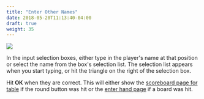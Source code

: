 ```yaml
---
title: "Enter Other Names"
date: 2018-05-20T11:13:40-04:00
draft: true
weight: 35
---
```


<div class="withBorder">

<img src="../images/gen/Duplicate/TableEnterNamesOthers.png" />

</div>

In the input selection boxes, either type in the player's name at that position or select the name from the box's selection list.  The selection list appears when you start typing, or hit the triangle on the right of the selection box.

Hit **OK** when they are correct.  This will either show the [scoreboard page for table](scoreboardfromtable.html) if the round button was hit or the [enter hand page](enterhand.html) if a board was hit.
